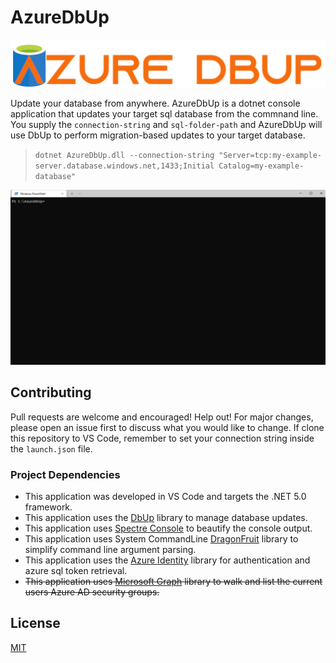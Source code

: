 # AzureDbUp

![Azure DbUp Logo](./img/AzureDbUp-logo.png)

Update your database from anywhere. AzureDbUp is a dotnet console application that updates your target sql database from the commnand line.  You supply the `connection-string` and `sql-folder-path` and AzureDbUp will use DbUp to perform migration-based updates to your target database. 

> `dotnet AzureDbUp.dll --connection-string "Server=tcp:my-example-server.database.windows.net,1433;Initial Catalog=my-example-database"`

![Azure DbUp example](./img/AzureDbUp-Example-Run.gif)

## Contributing
Pull requests are welcome and encouraged! Help out! For major changes, please open an issue first to discuss what you would like to change.  If clone this repository to VS Code, remember to set your connection string inside the `launch.json` file.
 

### Project Dependencies

 - This application was developed in VS Code and targets the .NET 5.0 framework.
 - This application uses the [DbUp](https://dbup.readthedocs.io/) library to manage database updates. 
 - This application uses [Spectre Console](https://github.com/spectreconsole/spectre.console) to beautify the console output.
 - This application uses System CommandLine [DragonFruit](https://github.com/dotnet/command-line-api/wiki) library to simplify command line argument parsing.
 - This application uses the [Azure Identity](https://github.com/Azure/azure-sdk-for-net/blob/main/sdk/identity/Azure.Identity/README.md) library for authentication and azure sql token retrieval.
 - ~~This application uses [Microsoft Graph](https://docs.microsoft.com/en-us/graph/overview) library to walk and list the current users Azure AD security groups.~~



## License
[MIT](https://choosealicense.com/licenses/mit/)
